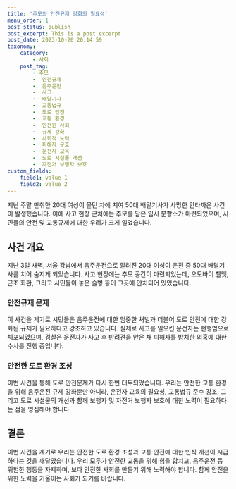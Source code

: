 ```yaml
---
title: '추모와 안전규제 강화의 필요성'
menu_order: 1
post_status: publish
post_excerpt: This is a post excerpt
post_date: 2023-10-20 20:14:59
taxonomy:
    category:
        - 사회
    post_tag:
        - 추모
        -  안전규제
        -  음주운전
        -  사고
        -  배달기사
        -  교통법규
        -  도로 안전
        -  교통 환경
        -  안전한 사회
        -  규제 강화
        -  사회적 노력
        -  피해자 구호
        -  운전자 교육
        -  도로 시설물 개선
        -  자전거 보행자 보호
custom_fields:
    field1: value 1
    field2: value 2
---
```


지난 주말 만취한 20대 여성이 몰던 차에 치여 50대 배달기사가 사망한 안타까운 사건이 발생했습니다. 이에 사고 현장 근처에는 추모를 담은 임시 분향소가 마련되었으며, 시민들의 안전 및 교통규제에 대한 우려가 크게 일었습니다.

## 사건 개요
지난 3일 새벽, 서울 강남에서 음주운전으로 알려진 20대 여성이 운전 중 50대 배달기사를 치어 숨지게 되었습니다. 사고 현장에는 추모 공간이 마련되었는데, 오토바이 헬멧, 근조 화환, 그리고 시민들이 놓은 술병 등이 그곳에 안치되어 있었습니다.

### 안전규제 문제
이 사건을 계기로 시민들은 음주운전에 대한 엄중한 처벌과 더불어 도로 안전에 대한 강화된 규제가 필요하다고 강조하고 있습니다. 실제로 사고를 일으킨 운전자는 현행범으로 체포되었으며, 경찰은 운전자가 사고 후 반려견을 안은 채 피해자를 방치한 의혹에 대한 수사를 진행 중입니다.

### 안전한 도로 환경 조성
이번 사건을 통해 도로 안전문제가 다시 한번 대두되었습니다. 우리는 안전한 교통 환경을 위해 음주운전 규제 강화뿐만 아니라, 운전자 교육의 필요성, 교통법규 준수 강조, 그리고 도로 시설물의 개선과 함께 보행자 및 자전거 보행자 보호에 대한 노력이 필요하다는 점을 명심해야 합니다.

## 결론
이번 사건을 계기로 우리는 안전한 도로 환경 조성과 교통 안전에 대한 인식 개선이 시급하다는 것을 깨달았습니다. 우리 모두가 안전한 교통을 위해 힘을 합치고, 음주운전 등 위험한 행동을 자제하며, 보다 안전한 사회를 만들기 위해 노력해야 합니다. 함께 안전을 위한 노력을 기울이는 사회가 되기를 바랍니다.
